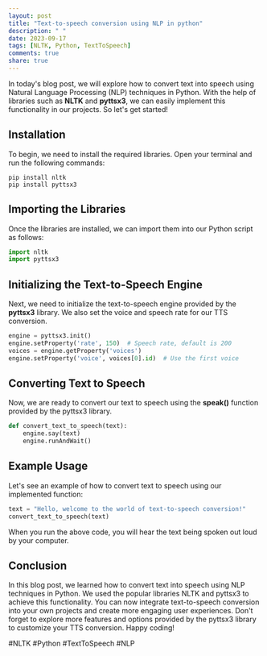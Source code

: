 ```yaml
---
layout: post
title: "Text-to-speech conversion using NLP in python"
description: " "
date: 2023-09-17
tags: [NLTK, Python, TextToSpeech]
comments: true
share: true
---
```


In today's blog post, we will explore how to convert text into speech using Natural Language Processing (NLP) techniques in Python. With the help of libraries such as **NLTK** and **pyttsx3**, we can easily implement this functionality in our projects. So let's get started!

## Installation
To begin, we need to install the required libraries. Open your terminal and run the following commands:

```
pip install nltk
pip install pyttsx3
```

## Importing the Libraries
Once the libraries are installed, we can import them into our Python script as follows:

```python
import nltk
import pyttsx3
```

## Initializing the Text-to-Speech Engine
Next, we need to initialize the text-to-speech engine provided by the **pyttsx3** library. We also set the voice and speech rate for our TTS conversion. 

```python
engine = pyttsx3.init()
engine.setProperty('rate', 150)  # Speech rate, default is 200
voices = engine.getProperty('voices')
engine.setProperty('voice', voices[0].id)  # Use the first voice
```

## Converting Text to Speech
Now, we are ready to convert our text to speech using the **speak()** function provided by the pyttsx3 library.

```python
def convert_text_to_speech(text):
    engine.say(text)
    engine.runAndWait()
```

## Example Usage
Let's see an example of how to convert text to speech using our implemented function:

```python
text = "Hello, welcome to the world of text-to-speech conversion!"
convert_text_to_speech(text)
```

When you run the above code, you will hear the text being spoken out loud by your computer.

## Conclusion
In this blog post, we learned how to convert text into speech using NLP techniques in Python. We used the popular libraries NLTK and pyttsx3 to achieve this functionality. You can now integrate text-to-speech conversion into your own projects and create more engaging user experiences. Don't forget to explore more features and options provided by the pyttsx3 library to customize your TTS conversion. Happy coding!

#NLTK #Python #TextToSpeech #NLP
